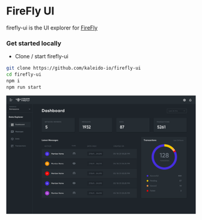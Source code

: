 # FireFly UI

firefly-ui is the UI explorer for [FireFly](https://github.com/hyperledger/firefly)

### Get started locally

- Clone / start firefly-ui

```bash
git clone https://github.com/kaleido-io/firefly-ui
cd firefly-ui
npm i
npm run start
```

![FireFly Explorer Dashboard](./images/firefly_explorer.png)
